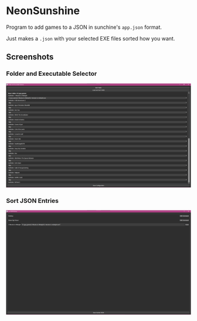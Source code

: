 # NeonSunshine
Program to add games to a JSON in sunchine's `app.json` format.

Just makes a `.json` with your selected EXE files sorted how you want.

## Screenshots

### Folder and Executable Selector
![Folder and Executable Selector](screenshots/screenshot1.png)

### Sort JSON Entries
![Sort JSON Entries](screenshots/screenshot2.png)
